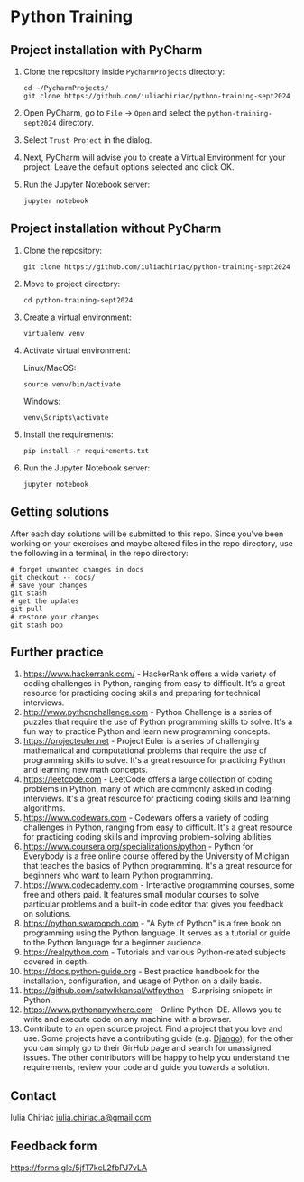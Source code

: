 # Python Training

## Project installation with PyCharm

1. Clone the repository inside `PycharmProjects` directory:

    ```shell
    cd ~/PycharmProjects/
    git clone https://github.com/iuliachiriac/python-training-sept2024
    ```
   
1. Open PyCharm, go to `File` -> `Open` and select the `python-training-sept2024` directory.
1. Select `Trust Project` in the dialog.
1. Next, PyCharm will advise you to create a Virtual Environment for your project. Leave the default options selected and click OK.
1. Run the Jupyter Notebook server:

    ```shell
    jupyter notebook
    ```

## Project installation without PyCharm

1. Clone the repository:

    ```shell
    git clone https://github.com/iuliachiriac/python-training-sept2024
    ```

1. Move to project directory:
    ```shell
    cd python-training-sept2024
    ```

1. Create a virtual environment:

    ```shell
    virtualenv venv
    ```

1. Activate virtual environment:

    Linux/MacOS:
    ```shell
    source venv/bin/activate
    ```

    Windows:
    ```shell
    venv\Scripts\activate
    ```

1. Install the requirements:

    ```shell
    pip install -r requirements.txt
    ```

1. Run the Jupyter Notebook server:

    ```shell
    jupyter notebook
    ```

## Getting solutions
After each day solutions will be submitted to this repo.
Since you've been working on your exercises and maybe altered files in the repo directory, use the following in a terminal, in the repo directory:

```shell
# forget unwanted changes in docs
git checkout -- docs/
# save your changes
git stash
# get the updates
git pull
# restore your changes
git stash pop
```

## Further practice

1. https://www.hackerrank.com/ - HackerRank offers a wide variety of coding challenges in Python, ranging from easy to difficult. It's a great resource for practicing coding skills and preparing for technical interviews.
1. http://www.pythonchallenge.com - Python Challenge is a series of puzzles that require the use of Python programming skills to solve. It's a fun way to practice Python and learn new programming concepts.
1. https://projecteuler.net - Project Euler is a series of challenging mathematical and computational problems that require the use of programming skills to solve. It's a great resource for practicing Python and learning new math concepts.
1. https://leetcode.com - LeetCode offers a large collection of coding problems in Python, many of which are commonly asked in coding interviews. It's a great resource for practicing coding skills and learning algorithms.
1. https://www.codewars.com - Codewars offers a variety of coding challenges in Python, ranging from easy to difficult. It's a great resource for practicing coding skills and improving problem-solving abilities.
1. https://www.coursera.org/specializations/python - Python for Everybody is a free online course offered by the University of Michigan that teaches the basics of Python programming. It's a great resource for beginners who want to learn Python programming.
1. https://www.codecademy.com - Interactive programming courses, some free and others paid. It features small modular courses to solve particular problems and a built-in code editor that gives you feedback on solutions. 
1. https://python.swaroopch.com - "A Byte of Python" is a free book on programming using the Python language. It serves as a tutorial or guide to the Python language for a beginner audience.
1. https://realpython.com - Tutorials and various Python-related subjects covered in depth.
1. https://docs.python-guide.org - Best practice handbook for the installation, configuration, and usage of Python on a daily basis.
1. https://github.com/satwikkansal/wtfpython - Surprising snippets in Python.
1. https://www.pythonanywhere.com - Online Python IDE. Allows you to write and execute code on any machine with a browser.
1. Contribute to an open source project. Find a project that you love and use. Some projects have a contributing guide (e.g. [Django](https://docs.djangoproject.com/en/dev/internals/contributing/)), for the other you can simply go to their GirHub page and search for unassigned issues. The other contributors will be happy to help you understand the requirements, review your code and guide you towards a solution. 

## Contact
Iulia Chiriac <iulia.chiriac.a@gmail.com>

## Feedback form
https://forms.gle/5jfT7kcL2fbPJ7vLA
